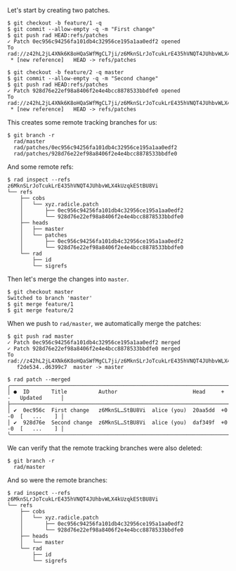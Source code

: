 Let's start by creating two patches.

``` (stderr) RAD_SOCKET=/dev/null
$ git checkout -b feature/1 -q
$ git commit --allow-empty -q -m "First change"
$ git push rad HEAD:refs/patches
✓ Patch 0ec956c94256fa101db4c32956ce195a1aa0edf2 opened
To rad://z42hL2jL4XNk6K8oHQaSWfMgCL7ji/z6MknSLrJoTcukLrE435hVNQT4JUhbvWLX4kUzqkEStBU8Vi
 * [new reference]   HEAD -> refs/patches
```
``` (stderr) RAD_SOCKET=/dev/null
$ git checkout -b feature/2 -q master
$ git commit --allow-empty -q -m "Second change"
$ git push rad HEAD:refs/patches
✓ Patch 928d76e22ef98a8406f2e4e4bcc8878533bbdfe0 opened
To rad://z42hL2jL4XNk6K8oHQaSWfMgCL7ji/z6MknSLrJoTcukLrE435hVNQT4JUhbvWLX4kUzqkEStBU8Vi
 * [new reference]   HEAD -> refs/patches
```

This creates some remote tracking branches for us:

```
$ git branch -r
  rad/master
  rad/patches/0ec956c94256fa101db4c32956ce195a1aa0edf2
  rad/patches/928d76e22ef98a8406f2e4e4bcc8878533bbdfe0
```

And some remote refs:

```
$ rad inspect --refs
z6MknSLrJoTcukLrE435hVNQT4JUhbvWLX4kUzqkEStBU8Vi
└── refs
    ├── cobs
    │   └── xyz.radicle.patch
    │       ├── 0ec956c94256fa101db4c32956ce195a1aa0edf2
    │       └── 928d76e22ef98a8406f2e4e4bcc8878533bbdfe0
    ├── heads
    │   ├── master
    │   └── patches
    │       ├── 0ec956c94256fa101db4c32956ce195a1aa0edf2
    │       └── 928d76e22ef98a8406f2e4e4bcc8878533bbdfe0
    └── rad
        ├── id
        └── sigrefs
```

Then let's merge the changes into `master`.

``` (stderr) RAD_SOCKET=/dev/null
$ git checkout master
Switched to branch 'master'
$ git merge feature/1
$ git merge feature/2
```

When we push to `rad/master`, we automatically merge the patches:

``` (stderr) RAD_SOCKET=/dev/null
$ git push rad master
✓ Patch 0ec956c94256fa101db4c32956ce195a1aa0edf2 merged
✓ Patch 928d76e22ef98a8406f2e4e4bcc8878533bbdfe0 merged
To rad://z42hL2jL4XNk6K8oHQaSWfMgCL7ji/z6MknSLrJoTcukLrE435hVNQT4JUhbvWLX4kUzqkEStBU8Vi
   f2de534..d6399c7  master -> master
```
```
$ rad patch --merged
╭────────────────────────────────────────────────────────────────────────────────────────╮
│ ●  ID       Title          Author                        Head     +   -   Updated      │
├────────────────────────────────────────────────────────────────────────────────────────┤
│ ✔  0ec956c  First change   z6MknSL…StBU8Vi  alice (you)  20aa5dd  +0  -0  [   ...    ] │
│ ✔  928d76e  Second change  z6MknSL…StBU8Vi  alice (you)  daf349f  +0  -0  [   ...    ] │
╰────────────────────────────────────────────────────────────────────────────────────────╯
```

We can verify that the remote tracking branches were also deleted:

```
$ git branch -r
  rad/master
```

And so were the remote branches:

```
$ rad inspect --refs
z6MknSLrJoTcukLrE435hVNQT4JUhbvWLX4kUzqkEStBU8Vi
└── refs
    ├── cobs
    │   └── xyz.radicle.patch
    │       ├── 0ec956c94256fa101db4c32956ce195a1aa0edf2
    │       └── 928d76e22ef98a8406f2e4e4bcc8878533bbdfe0
    ├── heads
    │   └── master
    └── rad
        ├── id
        └── sigrefs
```
